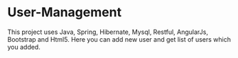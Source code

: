 # User-Management
This project uses Java, Spring, Hibernate, Mysql, Restful, AngularJs, Bootstrap and Html5.
Here you can add new user and get list of users which you added.
